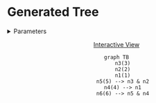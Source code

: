 # Generated Tree

<details>
<summary> Parameters </summary>

- Leaves: 3
- Branches: 2
- Order: Descending (Reversed)
- Level Outlines: no
- Table Representation: Horizontal (top-down)

```console
enary 3 2 -r -o examples/03x2:reversed.md
```

</details>

<div align="center">

[Interactive View](https://mermaid.live/view#pako:eNo9y70KwjAYheFb-TiDpFCH_g4ZHMQ70EmyfLTpDzRJickgpfcuYur28nDOhs71GhKj53Wix1VZIiJbiSpLWYryyEIURzaiyeh8vpCt6ES2TFyLOnGRpBVtkuY7rJHDaG947iGxKYRJG60gFXo9cFyCwo4cHIO7v20HGXzUObyL4wQ58PLSOeLac9C3mUfP5q8r26dz5nfZP5NOPvs)

```mermaid
graph TB
    n3(3)
    n2(2)
    n1(1)
    n5(5) --> n3 & n2
    n4(4) --> n1
    n6(6) --> n5 & n4
```

</div>
